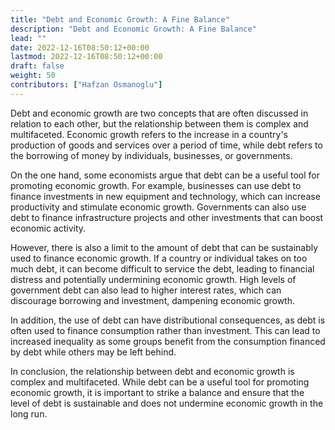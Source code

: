 ```yaml
---
title: "Debt and Economic Growth: A Fine Balance"
description: "Debt and Economic Growth: A Fine Balance"
lead: ""
date: 2022-12-16T08:50:12+00:00
lastmod: 2022-12-16T08:50:12+00:00
draft: false
weight: 50
contributors: ["Hafzan Osmanoglu"]
---
```


Debt and economic growth are two concepts that are often discussed in relation to each other, but the relationship between them is complex and multifaceted. Economic growth refers to the increase in a country's production of goods and services over a period of time, while debt refers to the borrowing of money by individuals, businesses, or governments.

On the one hand, some economists argue that debt can be a useful tool for promoting economic growth. For example, businesses can use debt to finance investments in new equipment and technology, which can increase productivity and stimulate economic growth. Governments can also use debt to finance infrastructure projects and other investments that can boost economic activity.

However, there is also a limit to the amount of debt that can be sustainably used to finance economic growth. If a country or individual takes on too much debt, it can become difficult to service the debt, leading to financial distress and potentially undermining economic growth. High levels of government debt can also lead to higher interest rates, which can discourage borrowing and investment, dampening economic growth.

In addition, the use of debt can have distributional consequences, as debt is often used to finance consumption rather than investment. This can lead to increased inequality as some groups benefit from the consumption financed by debt while others may be left behind.

In conclusion, the relationship between debt and economic growth is complex and multifaceted. While debt can be a useful tool for promoting economic growth, it is important to strike a balance and ensure that the level of debt is sustainable and does not undermine economic growth in the long run.
